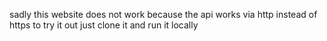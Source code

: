 sadly this website does not work because the api works via http instead of https to try it out just clone it and run it locally
